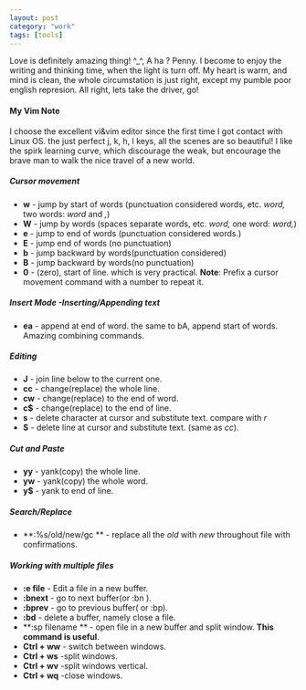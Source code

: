 ```yaml
---
layout: post
category: "work"
tags: [tools]
---
```


Love is definitely amazing thing! ^_^, A ha ? Penny.
I become to enjoy the writing and thinking time, when the light is  turn off. My heart is warm, and mind is clean, the whole circumstation is just right, except my pumble poor english represion. All right, lets take the driver, go!

#### My Vim Note
I choose the excellent vi\&vim editor since the first time I got contact with Linux OS. the just perfect j, k, h, l keys, all the scenes are so beautiful! I like the spirk learning curve, which discourage the weak, but encourage the brave man to walk the nice travel of a new world.
##### Cursor movement
- **w** - jump by start of words \(punctuation considered words, etc. *word,* two words: *word* and *,*\)
- **W** - jump by words \(spaces separate words, etc. *word,* one word: *word,*\)
- **e** - jump to end of words \(punctuation considered words.\)
- **E** - jump end of words \(no punctuation\)
- **b** - jump backward by words\(punctuation considered\)
- **B** - jump backward by words\(no punctuation\)
- **0** - \(zero\), start of line. which is very practical.
**Note**: Prefix a cursor movement command with a number to repeat it.

##### Insert Mode -Inserting/Appending text
- **ea** - append at end of word. the same to bA, append start of words. Amazing combining commands.
##### Editing
- **J** - join line below to the current one.
- **cc** - change\(replace\) the whole line.
- **cw** - change\(replace\) to the end of word.
- **c$** - change\(replace\) to the end of line.
- **s** - delete character at cursor and substitute text. compare with *r*
- **S** - delete line at cursor and substitute text. \(same as *cc*\).
##### Cut and Paste
- **yy** - yank\(copy\) the whole line.
- **yw** - yank\(copy\) the whole word.
- **y$** - yank to end of line.
##### Search/Replace
- **:%s/old/new/gc ** - replace all the *old* with *new* throughout file with confirmations.
##### Working with multiple files
- **:e file** - Edit a file in a new buffer.
- **:bnext** - go to next buffer\(or :bn \).
- **:bprev** - go to previous buffer\( or :bp\).
- **:bd** - delete a buffer, namely close a file.
- **:sp filename ** - open file in a new buffer and split window. **This command is useful**.
- **Ctrl + ww** - switch between windows.
- **Ctrl + ws** -split windows.
- **Ctrl + wv** -split windows vertical.
- **Ctrl + wq** -close windows.

